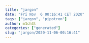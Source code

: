 ```yaml
---
title: "jargon"
date: "Fri Nov  6 00:16:41 CET 2020"
tags: ["jargon", "pipotron"]
author: m1ch3l
categories: ["generated"]
slug: "jargon/2020-11-06-00:16:41"
---
```



